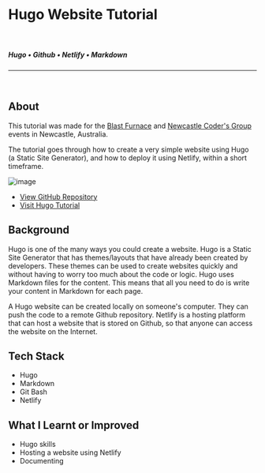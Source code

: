 <!--- ----------------- -->
# Hugo Website Tutorial
<br>

##### Hugo • Github • Netlify • Markdown
<hr>
<br>
<!--- ----------------- -->

## **About**

<div class="pb-3"></div>

This tutorial was made for the <a class="cyanLink" href="https://blastfurnace.com.au/home">Blast Furnace</a> and <a class="cyanLink" href="https://www.meetup.com/en-AU/Newcastle-Coders-Group/">Newcastle Coder's Group</a> events in Newcastle, Australia. 

The tutorial goes through how to create a very simple website using Hugo (a Static Site Generator), and how to deploy it using Netlify, within a short timeframe.

<!-- ----------- Image ----------- --> 
<div class="image-container">
	<img src="./assets/portfolio/images/hugoBlogTutorial/header.png" loading="lazy" alt="image" class="image-50">
</div>
<!-- ----------------------------- -->
  
<div class="pb-3"></div>

* <a class="cyanLink" href="https://github.com/khandren/hugo-tutorials/tree/blog-dev">View GitHub Repository</a>
* <a class="cyanLink" href="https://tutorial-blog.netlify.app/">Visit Hugo Tutorial</a>
  
<div class="pb-3"></div>

## **Background**

<div class="pb-3"></div>

Hugo is one of the many ways you could create a website. Hugo is a Static Site Generator that has themes/layouts that have already been created by developers. These themes can be used to create websites quickly and without having to worry too much about the code or logic. Hugo uses Markdown files for the content. This means that all you need to do is write your content in Markdown for each page.

<div class="pb-3"></div>

A Hugo website can be created locally on someone's computer. They can push the code to a remote Github repository. Netlify is a hosting platform that can host a website that is stored on Github, so that anyone can access the website on the Internet.

<div class="pb-3"></div>

## **Tech Stack**

<div class="pb-3"></div>

* Hugo
* Markdown
* Git Bash
* Netlify

<div class="pb-3"></div>

## **What I Learnt or Improved**

<div class="pb-3"></div>

* Hugo skills
* Hosting a website using Netlify
* Documenting

<div class="pb-3"></div>
